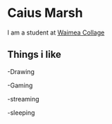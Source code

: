 # Caius Marsh

I am a student at [Waimea Collage](https://waimeacolage.school.nz)

## Things i like

-Drawing

-Gaming

-streaming

-sleeping
